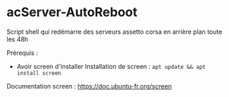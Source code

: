 # acServer-AutoReboot
Script shell qui redémarre des serveurs assetto corsa en arrière plan toute les 48h

Prérequis :
- Avoir screen d'installer
Installation de screen :
```apt update && apt install screen```

Documentation screen : https://doc.ubuntu-fr.org/screen
